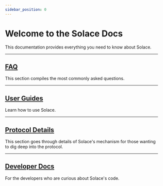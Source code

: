 ```yaml
---
sidebar_position: 0
---
```


# Welcome to the Solace Docs

This documentation provides everything you need to know about Solace.
***
## [FAQ](overview/faq/solace-the-fundamentals.md)
This section compiles the most commonly asked questions.
***
## [User Guides](user-guides/intro.md)
Learn how to use Solace.
*** 
## [Protocol Details](protocol/intro.md)
This section goes through details of Solace's mechanism for those wanting to dig deep into the protocol.
***
## [Developer Docs](dev-docs/intro.md)
For the developers who are curious about Solace's code.